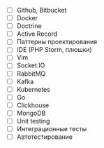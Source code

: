 * [ ] Github, Bitbucket
* [ ] Docker
* [ ] Doctrine
* [ ] Active Record
* [ ] Паттерны проектирования
* [ ] IDE (PHP Storm, плюшки)
* [ ] Vim
* [ ] Socket.IO
* [ ] RabbitMQ
* [ ] Kafka
* [ ] Kubernetes
* [ ] Go
* [ ] Clickhouse
* [ ] MongoDB
* [ ] Unit testing
* [ ] Интеграционные тесты
* [ ] Автотестирование
